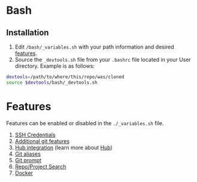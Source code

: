 # Bash

## Installation

1. Edit `/bash/_variables.sh` with your path information and desired [features](#features).
1. Source the `_devtools.sh` file from your `.bashrc` file located in your User directory. Example is as follows:

```bash
devtools=/path/to/where/this/repo/was/cloned
source $devtools/bash/_devtools.sh
```

# Features

Features can be enabled or disabled in the `./_variables.sh` file.

1. [SSH Credentials](features/ssh-credentials)
1. [Additional git features](features/additional-git-functionality)
1. [Hub integration](features/hub) (learn more about [Hub](https://hub.github.com/))
1. [Git aliases](features/git-alias)
1. [Git prompt](features/git-prompt)
1. [Repo/Project Search](features/project-finder)
1. [Docker](features/docker)
